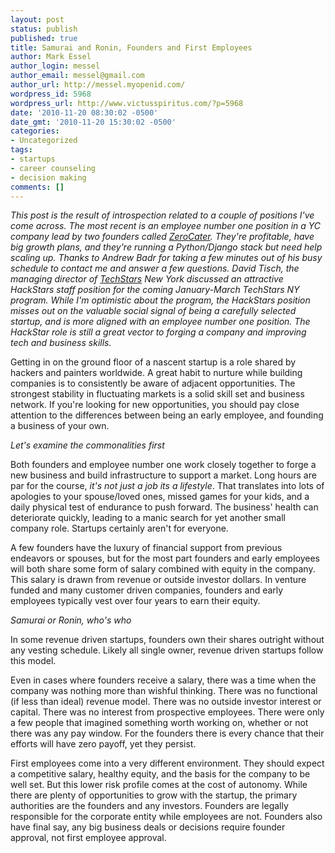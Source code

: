 ```yaml
---
layout: post
status: publish
published: true
title: Samurai and Ronin, Founders and First Employees
author: Mark Essel
author_login: messel
author_email: messel@gmail.com
author_url: http://messel.myopenid.com/
wordpress_id: 5968
wordpress_url: http://www.victusspiritus.com/?p=5968
date: '2010-11-20 08:30:02 -0500'
date_gmt: '2010-11-20 15:30:02 -0500'
categories:
- Uncategorized
tags:
- startups
- career counseling
- decision making
comments: []
---
```

<p><I>This post is the result of introspection related to a couple of positions I've come across. The most recent is an employee number one position in a YC company lead by two founders called <a href="http://zerocater.com/">ZeroCater</a>. They're profitable, have big growth plans, and they're running a Python/Django stack but need help scaling up. Thanks to Andrew Badr for taking a few minutes out of his busy schedule to contact me and answer a few questions. David Tisch, the managing director of <a href="http://www.techstars.org/">TechStars</a> New York discussed an attractive HackStars staff position for the coming January-March TechStars NY program. While I'm optimistic about the program, the HackStars position misses out on the valuable social signal of being a carefully selected startup, and is more aligned with an employee number one position. The HackStar role is still a great vector to forging a company and improving tech and business skills.</I></p>
<p>Getting in on the ground floor of a nascent startup is a role shared by hackers and painters worldwide. A great habit to nurture while building companies is to consistently be aware of adjacent opportunities. The strongest stability in fluctuating markets is a solid skill set and business network. If you're looking for new opportunities, you should pay close attention to the differences between being an early employee, and founding a business of your own.</p>
<p><i>Let's examine the commonalities first</i></p>
<p>Both founders and employee number one work closely together to forge a new business and build infrastructure to support a market. Long hours are par for the course, <i>it's not just a job its a lifestyle</I>. That translates into lots of apologies to your spouse/loved ones, missed games for your kids, and a daily physical test of endurance to push forward. The business' health can deteriorate quickly, leading to a manic search for yet another small company role. Startups certainly aren't for everyone. </p>
<p>A few founders have the luxury of financial support from previous endeavors or spouses, but for the most part founders and early employees will both share some form of salary combined with equity in the company. This salary is drawn from revenue or outside investor dollars. In venture funded and many customer driven companies, founders and early employees typically vest over four years to earn their equity. </p>
<p><I>Samurai or Ronin, who's who</I></p>
<p>In some revenue driven startups, founders own their shares outright without any vesting schedule. Likely all single owner, revenue driven startups follow this model. </p>
<p>Even in cases where founders receive a salary, there was a time when the company was nothing more than wishful thinking. There was no functional (if less than ideal) revenue model. There was no outside investor interest or capital. There was no interest from prospective employees. There were only a few people that imagined something worth working on, whether or not there was any pay window. For the founders there is every chance that their efforts will have zero payoff, yet they persist.</p>
<p>First employees come into a very different environment. They should expect a competitive salary, healthy equity, and the basis for the company to be well set. But this lower risk profile comes at the cost of autonomy. While there are plenty of opportunities to grow with the startup, the primary authorities are the founders and any investors. Founders are legally responsible for the corporate entity while employees are not. Founders also have final say, any big business deals or decisions require founder approval, not first employee approval. </p>

